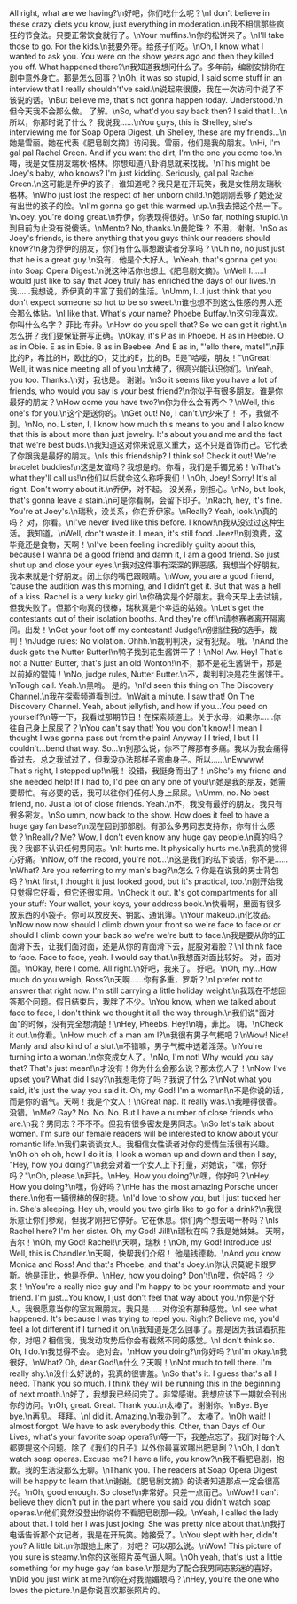 All right, what are we having?\n好吧，你们吃什么呢？\nI don't believe in these crazy diets you know, just everything in moderation.\n我不相信那些疯狂的节食法。只要正常饮食就行了。\nYour muffins.\n你的松饼来了。\nI'll take those to go. For the kids.\n我要外带。给孩子们吃。\nOh, I know what I wanted to ask you. You were on the show years ago and then they killed you off. What happened there?\n我知道我想问什么了。多年前，编剧安排你在剧中意外身亡。那是怎么回事？\nOh, it was so stupid, I said some stuff in an interview that I really shouldn't've said.\n说起来很傻，我在一次访问中说了不该说的话。\nBut believe me, that's not gonna happen today. Understood.\n但今天我不会那么做。 了解。\nSo, what'd you say back then? I said that I...\n所以，你那时说了什么？ 我说我……\nYou guys, this is Shelley, she's interviewing me for Soap Opera Digest, uh Shelley, these are my friends...\n她是雪丽。她在代表《肥皂剧文摘》访问我。雪丽，他们是我的朋友。\nHi, I'm gal pal Rachel Green. And if you want the dirt, I'm the one you come too.\n嗨，我是女性朋友瑞秋·格林。你想知道八卦消息就来找我。\nThis might be Joey's baby, who knows? I'm just kidding. Seriously, gal pal Rachel Green.\n这可能是乔伊的孩子，谁知道呢？我只是在开玩笑，我是女性朋友瑞秋·格林。\nWho just lost the respect of her unborn child.\n她刚刚丢够了她还没有出世的孩子的脸。\nI'm gonna go get this warmed up.\n我去把这个热一下。\nJoey, you're doing great.\n乔伊，你表现得很好。\nSo far, nothing stupid.\n到目前为止没有说傻话。\nMento? No, thanks.\n曼陀珠？ 不用，谢谢。\nSo as Joey's friends, is there anything that you guys think our readers should know?\n身为乔伊的朋友，你们有什么事想跟读者分享吗？\nUh no, no just just that he is a great guy.\n没有，他是个大好人。\nYeah, that's gonna get you into Soap Opera Digest.\n说这种话你也想上《肥皂剧文摘》。\nWell I......I would just like to say that Joey truly has enriched the days of our lives.\n我……我想说，乔伊真的丰富了我们的生活。\nUmm, I...I just think that you don't expect someone so hot to be so sweet.\n谁也想不到这么性感的男人还会那么体贴。\nI like that. What's your name? Phoebe Buffay.\n这句我喜欢。你叫什么名字？ 菲比·布非。\nHow do you spell that? So we can get it right.\n怎么拼？我们要保证拼写正确。\nOkay, it's P as in Phoebe. H as in Heebie. O as in Obie. E as in Ebie. B as in Beebee. And E as in, "'ello there, mate!"\n菲比的P，希比的H，欧比的O，艾比的E，比的B。E是"哈喽，朋友！"\nGreat! Well, it was nice meeting all of you.\n太棒了，很高兴能认识你们。\nYeah, you too. Thanks.\n对，我也是。 谢谢。\nSo it seems like you have a lot of friends, who would you say is your best friend?\n你似乎有很多朋友。谁是你最好的朋友？\nHow come you have two?\n你为什么会有两个？\nWell, this one's for you.\n这个是送你的。\nGet out! No, I can't.\n少来了！ 不，我做不到。\nNo, no. Listen, I, I know how much this means to you and I also know that this is about more than just jewelry. It's about you and me and the fact that we're best buds.\n我知道这对你来说意义重大，这不只是首饰而己。它代表了你跟我是最好的朋友。\nIs this friendship? I think so! Check it out! We're bracelet buddies!\n这是友谊吗？我想是的。你看，我们是手镯兄弟！\nThat's what they'll call us!\n他们以后就会这么称呼我们！\nOh, Joey! Sorry! It's all right. Don't worry about it.\n乔伊，对不起。 没关系，别担心。\nNo, but look, that's gonna leave a stain.\n可是你看啊，会留下印子。\nRach, hey, it's fine. You're at Joey's.\n瑞秋，没关系，你在乔伊家。\nReally? Yeah, look.\n真的吗？ 对，你看。\nI've never lived like this before. I know!\n我从没过过这种生活。 我知道。\nWell, don't waste it. I mean, it's still food. Jeez!\n别浪费，这毕竟还是食物，天啊！\nI've been feeling incredibly guilty about this, because I wanna be a good friend and damn it, I am a good friend. So just shut up and close your eyes.\n我对这件事有深深的罪恶感，我想当个好朋友，我本来就是个好朋友。闭上你的嘴巴跟眼睛。\nWow, you are a good friend, 'cause the audition was this morning, and I didn't get it. But that was a hell of a kiss. Rachel is a very lucky girl.\n你确实是个好朋友。我今天早上去试镜，但我失败了。但那个吻真的很棒，瑞秋真是个幸运的姑娘。\nLet's get the contestants out of their isolation booths. And they're off!\n请参赛者离开隔离间。出发！\nGet your foot off my contestant! Judge!\n别挡住我的选手，裁判！\nJudge rules: No violation. Ohhh.\n裁判判决，没有犯规。 哦。\nAnd the duck gets the Nutter Butter!\n鸭子找到花生酱饼干了！\nNo! Aw. Hey! That's not a Nutter Butter, that's just an old Wonton!\n不，那不是花生酱饼干，那是以前掉的馄饨！\nNo, judge rules, Nutter Butter.\n不，裁判判决是花生酱饼干。\nTough call. Yeah.\n黑哨。 是的。\nI'd seen this thing on The Discovery Channel.\n我在探索频道看到过。\nWait a minute. I saw that! On The Discovery Channel. Yeah, about jellyfish, and how if you...You peed on yourself?\n等一下，我看过那期节目！在探索频道上。关于水母，如果你……你往自己身上尿尿了？\nYou can't say that! You you don't know! I mean I thought I was gonna pass out from the pain! Anyway I I tried, I but I I couldn't...bend that way. So...\n别那么说，你不了解那有多痛。我以为我会痛得昏过去。总之我试过了，但我没办法那样子弯曲身子。所以……\nEwwww! That's right, I stepped up!\n哦！ 没错，我挺身而出了！\nShe's my friend and she needed help! If I had to, I'd pee on any one of you!\n她是我的朋友，她需要帮忙。有必要的话，我可以往你们任何人身上尿尿。\nUmm, no. No best friend, no. Just a lot of close friends. Yeah.\n不，我没有最好的朋友。我只有很多密友。\nSo umm, now back to the show. How does it feel to have a huge gay fan base?\n现在回到那部剧。有那么多男同志支持你，你有什么感觉？\nReally? Me? Wow, I don't even know any huge gay people.\n真的吗？我？我都不认识任何男同志。\nIt hurts me. It physically hurts me.\n我真的觉得心好痛。\nNow, off the record, you're not...\n这是我们的私下谈话，你不是……\nWhat? Are you referring to my man's bag?\n怎么？你是在说我的男士背包吗？\nAt first, I thought it just looked good, but it's practical, too.\n刚开始我只觉得它好看，但它还很实用。\nCheck it out. It's got compartments for all your stuff: Your wallet, your keys, your address book.\n快看啊，里面有很多放东西的小袋子。你可以放皮夹、钥匙、通讯簿。\nYour makeup.\n化妆品。\nNow now now should I climb down your front so we're face to face or or should I climb down your back so we're we're butt to face.\n我是要从你的正面滑下去，让我们面对面，还是从你的背面滑下去，屁股对着脸？\nI think face to face. Face to face, yeah. I would say that.\n我想面对面比较好。 对，面对面。\nOkay, here I come. All right.\n好吧，我来了。 好吧。\nOh, my...How much do you weigh, Ross?\n天啊……你有多重，罗斯？\nI prefer not to answer that right now. I'm still carrying a little holiday weight.\n我现在不想回答那个问题。假日结束后，我胖了不少。\nYou know, when we talked about face to face, I don't think we thought it all the way through.\n我们说"面对面"的时候，没有完全想清楚！\nHey, Pheebs. Hey!\n嗨，菲比。 嗨。\nCheck it out.\n你看。\nHow much of a man am I?\n我很有男子气概吧？\nWow! Nice! Manly and also kind of a slut.\n不错嘛，男子气概中透着淫荡。\nYou're turning into a woman.\n你变成女人了。\nNo, I'm not! Why would you say that? That's just mean!\n才没有！你为什么会那么说？那太伤人了！\nNow I've upset you? What did I say?\n我惹毛你了吗？我说了什么？\nNot what you said, it's just the way you said it. Oh, my God! I'm a woman!\n不是你说的话，而是你的语气。天啊！我是个女人！\nGreat nap. It really was.\n我睡得很香。 没错。\nMe? Gay? No. No. No. But I have a number of close friends who are.\n我？男同志？不不不。但我有很多密友是男同志。\nSo let's talk about women. I'm sure our female readers will be interested to know about your romantic life.\n我们来谈谈女人。我相信女性读者对你的爱情生活很有兴趣。\nOh oh oh oh, how I do it is, I look a woman up and down and then I say, "Hey, how you doing?"\n我会对着一个女人上下打量，对她说，"嘿，你好吗？"\nOh, please.\n拜托。\nHey. How you doing?\n嘿，你好吗？\nHey. How you doing?\n嘿，你好吗？\nHe has the most amazing Porsche under there.\n他有一辆很棒的保时捷。\nI'd love to show you, but I just tucked her in. She's sleeping. Hey uh, would you two girls like to go for a drink?\n我很乐意让你们参观，但我才刚把它停好。它在休息。你们两个想去喝一杯吗？\nIs Rachel here? I'm her sister. Oh, my God! Jill!\n瑞秋在吗？我是她妹妹。 天啊，吉尔！\nOh, my God! Rachel!\n天啊，瑞秋！\nOh, my God! Introduce us! Well, this is Chandler.\n天啊，快帮我们介绍！ 他是钱德勒。\nAnd you know Monica and Ross! And that's Phoebe, and that's Joey.\n你认识莫妮卡跟罗斯。她是菲比，他是乔伊。\nHey, how you doing? Don't!\n嘿，你好吗？ 少来！\nYou're a really nice guy and I'm happy to be your roommate and your friend. I'm just...You know, I just don't feel that way about you.\n你是个好人。我很愿意当你的室友跟朋友。我只是……对你没有那种感觉。\nI see what happened. It's because I was trying to repel you. Right? Believe me, you'd feel a lot different if I turned it on.\n我知道是怎么回事了。那是因为我试着抗拒你，对吧？相信我，我发动攻势后你会有截然不同的感觉。\nI don't think so. Oh, I do.\n我觉得不会。 绝对会。\nHow you doing?\n你好吗？\nI'm okay.\n我很好。\nWhat? Oh, dear God!\n什么？天啊！\nNot much to tell there. I'm really shy.\n没什么好说的，我真的很害羞。\nSo that's it. I guess that's all I need. Thank you so much. I think they will be running this in the beginning of next month.\n好了，我想我已经问完了。非常感谢。我想应该下一期就会刊出你的访问。\nOh, great. Great. Thank you.\n太棒了。谢谢你。\nBye. Bye bye.\n再见。 拜拜。\nI did it. Amazing.\n我办到了。 太棒了。\nOh wait! I almost forgot. We have to ask everybody this. Other, than Days of Our Lives, what's your favorite soap opera?\n等一下，我差点忘了。我们对每个人都要提这个问题。除了《我们的日子》以外你最喜欢哪出肥皂剧？\nOh, I don't watch soap operas. Excuse me? I have a life, you know?\n我不看肥皂剧，抱歉。我的生活没那么无聊。\nThank you. The readers at Soap Opera Digest will be happy to learn that.\n谢谢。《肥皂剧文摘》的读者知道那点一定会很高兴。\nOh, good enough. So close!\n非常好。只差一点而己。\nWow! I can't believe they didn't put in the part where you said you didn't watch soap operas.\n他们竟然没登出你说你不看肥皂剧那一段。\nYeah, I called the lady about that. I told her I was just joking. She was pretty nice about that.\n我打电话告诉那个女记者，我是在开玩笑。她接受了。\nYou slept with her, didn't you? A little bit.\n你跟她上床了，对吧？ 可以那么说。\nWow! This picture of you sure is steamy.\n你的这张照片英气逼人啊。\nOh yeah, that's just a little something for my huge gay fan base.\n那是为了配合我男同志影迷的喜好。\nDid you just wink at me?\n你在对我抛媚眼吗？\nHey, you're the one who loves the picture.\n是你说喜欢那张照片的。

